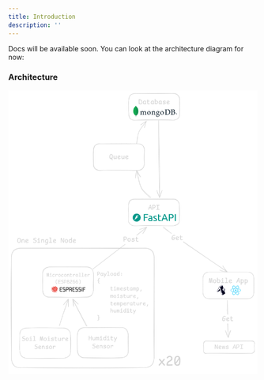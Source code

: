 ```yaml
---
title: Introduction
description: ''
---
```


Docs will be available soon. You can look at the architecture diagram for now:

### Architecture

![alt text](../../assets/architecture.png)